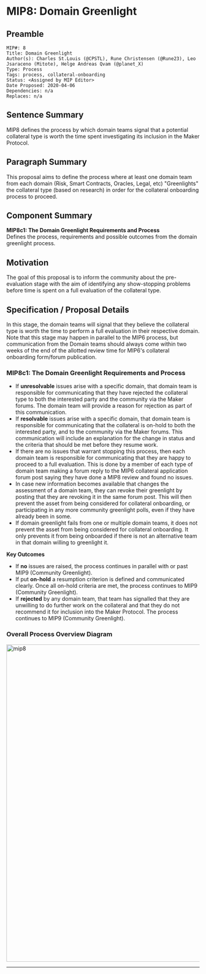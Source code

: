 # MIP8: Domain Greenlight

## Preamble
```
MIP#: 8
Title: Domain Greenlight
Author(s): Charles St.Louis (@CPSTL), Rune Christensen (@Rune23), Leo Jsaraceno (Mitote), Helge Andreas Qvam (@planet_X)
Type: Process
Tags: process, collateral-onboarding
Status: <Assigned by MIP Editor>
Date Proposed: 2020-04-06
Dependencies: n/a
Replaces: n/a
```

## Sentence Summary

MIP8 defines the process by which domain teams signal that a potential collateral type is worth the time spent investigating its inclusion in the Maker Protocol.

## Paragraph Summary

This proposal aims to define the process where at least one domain team from each domain (Risk, Smart Contracts, Oracles, Legal, etc) "Greenlights" the collateral type (based on research) in order for the collateral onboarding process to proceed.

## Component Summary

**MIP8c1: The Domain Greenlight Requirements and Process**  
Defines the process, requirements and possible outcomes from the domain greenlight process. 

## Motivation

The goal of this proposal is to inform the community about the pre-evaluation stage with the aim of identifying any show-stopping problems before time is spent on a full evaluation of the collateral type.

## Specification / Proposal Details

In this stage, the domain teams will signal that they believe the collateral type is worth the time to perform a full evaluation in their respective domain. Note that this stage may happen in parallel to the MIP6 process, but communication from the Domain teams should always come within two weeks of the end of the allotted review time for MIP6's collateral onboarding form/forum publication. 

### MIP8c1: The Domain Greenlight Requirements and Process

-   If **unresolvable** issues arise with a specific domain, that domain team is responsible for communicating that they have rejected the collateral type to both the interested party and the community via the Maker forums. The domain team will provide a reason for rejection as part of this communication.
-   If **resolvable** issues arise with a specific domain, that domain team is responsible for communicating that the collateral is on-hold to both the interested party, and to the community via the Maker forums. This communication will include an explanation for the change in status and the criteria that should be met before they resume work.
-   If there are no issues that warrant stopping this process, then each domain team is responsible for communicating that they are happy to proceed to a full evaluation. This is done by a member of each type of domain team making a forum reply to the MIP6 collateral application forum post saying they have done a MIP8 review and found no issues.
-   In case new information becomes available that changes the assessment of a domain team, they can revoke their greenlight by posting that they are revoking it in the same forum post. This will then prevent the asset from being considered for collateral onboarding, or participating in any more community greenlight polls, even if they have already been in some.
-   If domain greenlight fails from one or multiple domain teams, it does not prevent the asset from being considered for collateral onboarding. It only prevents it from being onboarded if there is not an alternative team in that domain willing to greenlight it.
    

**Key Outcomes**

-   If **no** issues are raised, the process continues in parallel with or past MIP9 (Community Greenlight).
-   If put **on-hold** a resumption criterion is defined and communicated clearly. Once all on-hold criteria are met, the process continues to MIP9 (Community Greenlight).
-   If **rejected** by any domain team, that team has signalled that they are unwilling to do further work on the collateral and that they do not recommend it for inclusion into the Maker Protocol. The process continues to MIP9 (Community Greenlight).
    

### Overall Process Overview Diagram

<img width="828" alt="mip8" src="https://user-images.githubusercontent.com/32653033/79087656-fcf23500-7d0d-11ea-881f-7641805adae0.png">


---
